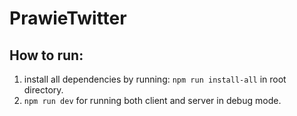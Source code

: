 # PrawieTwitter

## How to run:

1. install all dependencies by running: `npm run install-all` in root directory.
2. `npm run dev` for running both client and server in debug mode. 
